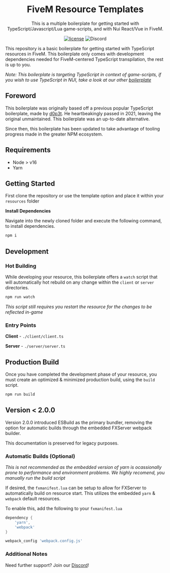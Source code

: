 <h1 align="center">FiveM Resource Templates</h1>

<div align="center">
This is a multiple boilerplate for getting started with TypeScript/Javascript/Lua game-scripts, and with Nui React/Vue in FiveM.
</div>

<div align="center">

[![license](https://img.shields.io/badge/license-MIT-blue.svg)]()
![Discord](https://img.shields.io/discord/791854454760013827?label=Our%20Discord)

</div>

This repository is a basic boilerplate for getting started
with TypeScript resources in FiveM. This boilerplate only comes with
development dependencies needed for FiveM-centered TypeScript transpilation, the rest
is up to you.

_Note: This boilerplate is targeting TypeScript in context of game-scripts,
if you wish to use TypeScript in NUI, take a look at our other [boilerplate](https://github.com/project-error/fivem-react-boilerplate-lua)_

## Foreword

This boilerplate was originally based off a previous popular TypeScript boilerplate,
made by [d0p3t](https://github.com/d0p3t/fivem-ts-boilerplate). He heartbeakingly passed
in 2021, leaving the original unmaintained. This boilerplate was an up-to-date alternative.

Since then, this boilerplate has been updated to take advantage of tooling progress made
in the greater NPM ecosystem.

## Requirements

- Node > v16
- Yarn

## Getting Started

First clone the repository or use the template option
and place it within your `resources` folder

**Install Dependencies**

Navigate into the newly cloned folder and execute
the following command, to install dependencies.

```sh
npm i
```

## Development

### Hot Building

While developing your resource, this boilerplate offers
a `watch` script that will automatically hot rebuild on any
change within the `client` or `server` directories.

```sh
npm run watch
```

_This script still requires you restart the resource for the
changes to be reflected in-game_

### Entry Points

**Client** - `./client/client.ts`

**Server** - `./server/server.ts`

## Production Build

Once you have completed the development phase of your resource,
you must create an optimized & minimized production build, using
the `build` script.

```sh
npm run build
```

## Version < 2.0.0

Version 2.0.0 introduced ESBuild as the primary bundler, removing
the option for automatic builds through the embedded FXServer webpack builder.

This documentation is preserved for legacy purposes.

### Automatic Builds (Optional)

_This is not recommended as the embedded version of yarn is
ocassionally prone to performance and environment problems. We
highly recomend, you manually run the build script_

If desired, the `fxmanifest.lua` can be setup to allow for
FXServer to automatically build on resource start. This utilizes
the embedded `yarn` & `webpack` default resources.

To enable this, add the following to your `fxmanifest.lua`

```lua
dependency {
    'yarn',
    'webpack'
}

webpack_config 'webpack.config.js'
```

### Additional Notes

Need further support? Join our [Discord](https://discord.com/invite/HYwBjTbAY5)!
